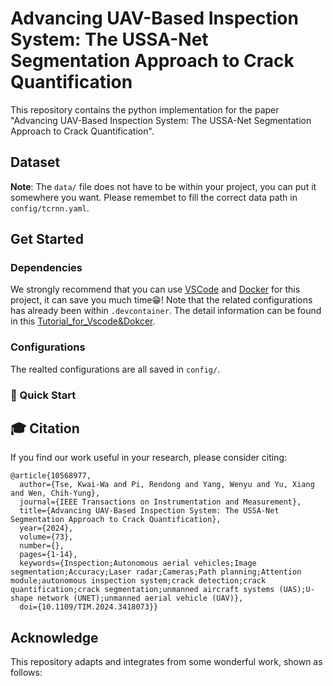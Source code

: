 # Advancing UAV-Based Inspection System: The USSA-Net Segmentation Approach to Crack Quantification
This repository contains the python implementation for the paper "Advancing UAV-Based Inspection System: The USSA-Net Segmentation Approach to Crack Quantification".

## Dataset

**Note**: The `data/` file does not have to be within your project, you can put it somewhere you want. Please remembet to fill the correct data path in `config/tcrnn.yaml`.

## Get Started
### Dependencies
We strongly recommend that you can use [VSCode](https://code.visualstudio.com/) and [Docker](https://www.docker.com/) for this project, it can save you much time😁! Note that the related configurations has already been within `.devcontainer`. The detail information can be found in this [Tutorial_for_Vscode&Dokcer](https://github.com/Devin-Pi/Tutorial_for_VScode_Docker).

### Configurations
The realted configurations are all saved in `config/`. 


### 🚀 Quick Start

## 🎓 Citation
If you find our work useful in your research, please consider citing:
```
@article{10568977,
  author={Tse, Kwai-Wa and Pi, Rendong and Yang, Wenyu and Yu, Xiang and Wen, Chih-Yung},
  journal={IEEE Transactions on Instrumentation and Measurement}, 
  title={Advancing UAV-Based Inspection System: The USSA-Net Segmentation Approach to Crack Quantification}, 
  year={2024},
  volume={73},
  number={},
  pages={1-14},
  keywords={Inspection;Autonomous aerial vehicles;Image segmentation;Accuracy;Laser radar;Cameras;Path planning;Attention module;autonomous inspection system;crack detection;crack quantification;crack segmentation;unmanned aircraft systems (UAS);U-shape network (UNET);unmanned aerial vehicle (UAV)},
  doi={10.1109/TIM.2024.3418073}}
```
## Acknowledge
This repository adapts and integrates from some wonderful work, shown as follows:
